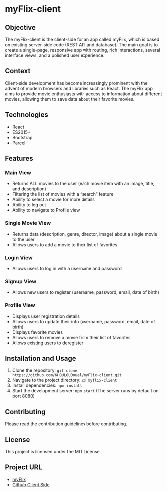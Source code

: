 # myFlix-client

## Objective

The myFlix-client is the client-side for an app called myFlix, which is based on existing server-side code (REST API and database). The main goal is to create a single-page, responsive app with routing, rich interactions, several interface views, and a polished user experience.

## Context

Client-side development has become increasingly prominent with the advent of modern browsers and libraries such as React. The myFlix app aims to provide movie enthusiasts with access to information about different movies, allowing them to save data about their favorite movies.

## Technologies

- React
- ES2015+
- Bootstrap
- Parcel

## Features

### Main View

- Returns ALL movies to the user (each movie item with an image, title, and description)
- Filtering the list of movies with a “search” feature
- Ability to select a movie for more details
- Ability to log out
- Ability to navigate to Profile view

### Single Movie View

- Returns data (description, genre, director, image) about a single movie to the user
- Allows users to add a movie to their list of favorites

### Login View

- Allows users to log in with a username and password

### Signup View

- Allows new users to register (username, password, email, date of birth)

### Profile View

- Displays user registration details
- Allows users to update their info (username, password, email, date of birth)
- Displays favorite movies
- Allows users to remove a movie from their list of favorites
- Allows existing users to deregister

## Installation and Usage

1. Clone the repository: `git clone https://github.com/KHOULOUDouel/myFlix-client.git`
2. Navigate to the project directory: `cd myflix-client`
3. Install dependencies: `npm install`
4. Start the development server: `npm start` (The server runs by default on port 8080)

## Contributing

Please read the contribution guidelines before contributing.

## License

This project is licensed under the MIT License.

## Project URL

- [myFlix](https://app-flix.netlify.app/)
- [Github Client Side](https://github.com/KHOULOUDouel/myFlix-client)


